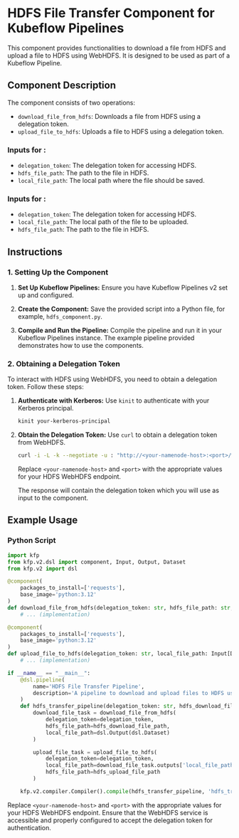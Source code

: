 # HDFS File Transfer Component for Kubeflow Pipelines

This component provides functionalities to download a file from HDFS and upload a file to HDFS using WebHDFS. It is designed to be used as part of a Kubeflow Pipeline.

## Component Description

The component consists of two operations:
- `download_file_from_hdfs`: Downloads a file from HDFS using a delegation token.
- `upload_file_to_hdfs`: Uploads a file to HDFS using a delegation token.

### Inputs for :
- `delegation_token`: The delegation token for accessing HDFS.
- `hdfs_file_path`: The path to the file in HDFS.
- `local_file_path`: The local path where the file should be saved.

### Inputs for :
- `delegation_token`: The delegation token for accessing HDFS.
- `local_file_path`: The local path of the file to be uploaded.
- `hdfs_file_path`: The path to the file in HDFS.

## Instructions

### 1. Setting Up the Component

1. **Set Up Kubeflow Pipelines:**
   Ensure you have Kubeflow Pipelines v2 set up and configured.

2. **Create the Component:**
   Save the provided script into a Python file, for example, `hdfs_component.py`.

3. **Compile and Run the Pipeline:**
   Compile the pipeline and run it in your Kubeflow Pipelines instance. The example pipeline provided demonstrates how to use the components.

### 2. Obtaining a Delegation Token

To interact with HDFS using WebHDFS, you need to obtain a delegation token. Follow these steps:

1. **Authenticate with Kerberos:**
   Use `kinit` to authenticate with your Kerberos principal.

   ```bash
   kinit your-kerberos-principal
   ```

2. **Obtain the Delegation Token:**
   Use `curl` to obtain a delegation token from WebHDFS.

   ```bash
   curl -i -L -k --negotiate -u : "http://<your-namenode-host>:<port>/webhdfs/v1/?op=GETDELEGATIONTOKEN"
   ```

   Replace `<your-namenode-host>` and `<port>` with the appropriate values for your HDFS WebHDFS endpoint.

   The response will contain the delegation token which you will use as input to the component.

## Example Usage

### Python Script

```python
import kfp
from kfp.v2.dsl import component, Input, Output, Dataset
from kfp.v2 import dsl

@component(
    packages_to_install=['requests'],
    base_image='python:3.12'
)
def download_file_from_hdfs(delegation_token: str, hdfs_file_path: str, local_file_path: Output[Dataset]):
    # ... (implementation)

@component(
    packages_to_install=['requests'],
    base_image='python:3.12'
)
def upload_file_to_hdfs(delegation_token: str, local_file_path: Input[Dataset], hdfs_file_path: str):
    # ... (implementation)

if __name__ == "__main__":
    @dsl.pipeline(
        name='HDFS File Transfer Pipeline',
        description='A pipeline to download and upload files to HDFS using WebHDFS'
    )
    def hdfs_transfer_pipeline(delegation_token: str, hdfs_download_file_path: str, hdfs_upload_file_path: str):
        download_file_task = download_file_from_hdfs(
            delegation_token=delegation_token,
            hdfs_file_path=hdfs_download_file_path,
            local_file_path=dsl.Output(dsl.Dataset)
        )

        upload_file_task = upload_file_to_hdfs(
            delegation_token=delegation_token,
            local_file_path=download_file_task.outputs['local_file_path'],
            hdfs_file_path=hdfs_upload_file_path
        )

    kfp.v2.compiler.Compiler().compile(hdfs_transfer_pipeline, 'hdfs_transfer_pipeline.yaml')
```

Replace `<your-namenode-host>` and `<port>` with the appropriate values for your HDFS WebHDFS endpoint. Ensure that the WebHDFS service is accessible and properly configured to accept the delegation token for authentication.
